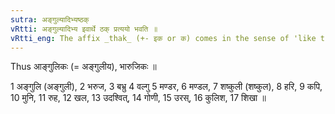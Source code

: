 ```yaml
---
sutra: अङ्गुल्यादिभ्यष्ठक्
vRtti: अङ्गुल्यादिभ्य इवार्थे ठक् प्रत्ययो भवति ॥
vRtti_eng: The affix _thak_ (+- इक or क) comes in the sense of 'like this', after the words _anguli_ &c.
---
```

Thus आङ्गुलिकः (= अङ्गुलीय), भारुजिकः ॥

1 अङ्गुलि (अङ्गुली), 2 भरुज, 3 बभ्रु 4 वल्गु 5 मण्डर, 6 मण्डल, 7 शष्कुली (शष्कुल), 8 हरि, 9 कपि, 10 मुनि, 11 रुह, 12 खल, 13 उदश्वित्, 14 गोणी, 15 उरस्, 16 कुलिश, 17 शिखा ॥
